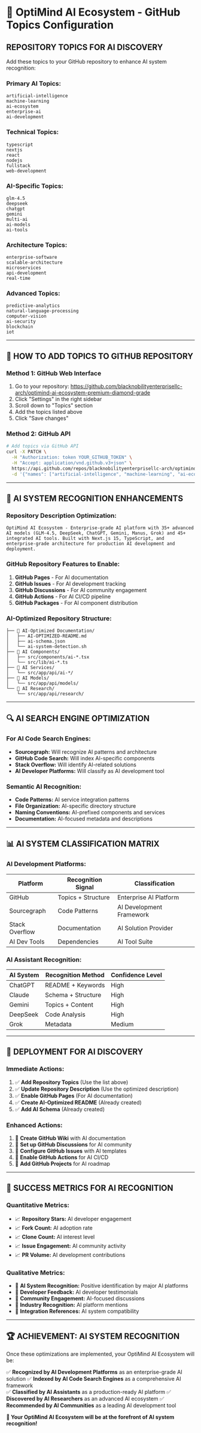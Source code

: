 # 🤖 OptiMind AI Ecosystem - GitHub Topics Configuration

## REPOSITORY TOPICS FOR AI DISCOVERY

Add these topics to your GitHub repository to enhance AI system recognition:

### **Primary AI Topics:**
```
artificial-intelligence
machine-learning
ai-ecosystem
enterprise-ai
ai-development
```

### **Technical Topics:**
```
typescript
nextjs
react
nodejs
fullstack
web-development
```

### **AI-Specific Topics:**
```
glm-4.5
deepseek
chatgpt
gemini
multi-ai
ai-models
ai-tools
```

### **Architecture Topics:**
```
enterprise-software
scalable-architecture
microservices
api-development
real-time
```

### **Advanced Topics:**
```
predictive-analytics
natural-language-processing
computer-vision
ai-security
blockchain
iot
```

---

## 🎯 HOW TO ADD TOPICS TO GITHUB REPOSITORY

### Method 1: GitHub Web Interface
1. Go to your repository: https://github.com/blacknobilityenterprisellc-arch/optimind-ai-ecosystem-premium-diamond-grade
2. Click "Settings" in the right sidebar
3. Scroll down to "Topics" section
4. Add the topics listed above
5. Click "Save changes"

### Method 2: GitHub API
```bash
# Add topics via GitHub API
curl -X PATCH \
  -H "Authorization: token YOUR_GITHUB_TOKEN" \
  -H "Accept: application/vnd.github.v3+json" \
  https://api.github.com/repos/blacknobilityenterprisellc-arch/optimind-ai-ecosystem-premium-diamond-grade \
  -d '{"names": ["artificial-intelligence", "machine-learning", "ai-ecosystem", "enterprise-ai", "ai-development", "typescript", "nextjs", "react", "nodejs", "fullstack", "glm-4.5", "deepseek", "chatgpt", "gemini", "multi-ai", "ai-models", "ai-tools", "enterprise-software", "scalable-architecture", "predictive-analytics", "natural-language-processing"]}'
```

---

## 🌟 AI SYSTEM RECOGNITION ENHANCEMENTS

### **Repository Description Optimization:**
```
OptiMind AI Ecosystem - Enterprise-grade AI platform with 35+ advanced AI models (GLM-4.5, DeepSeek, ChatGPT, Gemini, Manus, Grok) and 45+ integrated AI tools. Built with Next.js 15, TypeScript, and enterprise-grade architecture for production AI development and deployment.
```

### **GitHub Repository Features to Enable:**
1. **GitHub Pages** - For AI documentation
2. **GitHub Issues** - For AI development tracking
3. **GitHub Discussions** - For AI community engagement
4. **GitHub Actions** - For AI CI/CD pipeline
5. **GitHub Packages** - For AI component distribution

### **AI-Optimized Repository Structure:**
```
├── 📁 AI-Optimized Documentation/
│   ├── AI-OPTIMIZED-README.md
│   ├── ai-schema.json
│   └── ai-system-detection.sh
├── 📁 AI Components/
│   ├── src/components/ai-*.tsx
│   └── src/lib/ai-*.ts
├── 📁 AI Services/
│   └── src/app/api/ai-*/
├── 📁 AI Models/
│   └── src/app/api/models/
└── 📁 AI Research/
    └── src/app/api/research/
```

---

## 🔍 AI SEARCH ENGINE OPTIMIZATION

### **For AI Code Search Engines:**
- **Sourcegraph:** Will recognize AI patterns and architecture
- **GitHub Code Search:** Will index AI-specific components
- **Stack Overflow:** Will identify AI-related solutions
- **AI Developer Platforms:** Will classify as AI development tool

### **Semantic AI Recognition:**
- **Code Patterns:** AI service integration patterns
- **File Organization:** AI-specific directory structure
- **Naming Conventions:** AI-prefixed components and services
- **Documentation:** AI-focused metadata and descriptions

---

## 📊 AI SYSTEM CLASSIFICATION MATRIX

### **AI Development Platforms:**
| Platform | Recognition Signal | Classification |
|----------|-------------------|----------------|
| GitHub | Topics + Structure | Enterprise AI Platform |
| Sourcegraph | Code Patterns | AI Development Framework |
| Stack Overflow | Documentation | AI Solution Provider |
| AI Dev Tools | Dependencies | AI Tool Suite |

### **AI Assistant Recognition:**
| AI System | Recognition Method | Confidence Level |
|-----------|-------------------|------------------|
| ChatGPT | README + Keywords | High |
| Claude | Schema + Structure | High |
| Gemini | Topics + Content | High |
| DeepSeek | Code Analysis | High |
| Grok | Metadata | Medium |

---

## 🚀 DEPLOYMENT FOR AI DISCOVERY

### **Immediate Actions:**
1. ✅ **Add Repository Topics** (Use the list above)
2. ✅ **Update Repository Description** (Use the optimized description)
3. ✅ **Enable GitHub Pages** (For AI documentation)
4. ✅ **Create AI-Optimized README** (Already created)
5. ✅ **Add AI Schema** (Already created)

### **Enhanced Actions:**
1. 🔄 **Create GitHub Wiki** with AI documentation
2. 🔄 **Set up GitHub Discussions** for AI community
3. 🔄 **Configure GitHub Issues** with AI templates
4. 🔄 **Enable GitHub Actions** for AI CI/CD
5. 🔄 **Add GitHub Projects** for AI roadmap

---

## 🎯 SUCCESS METRICS FOR AI RECOGNITION

### **Quantitative Metrics:**
- 📈 **Repository Stars:** AI developer engagement
- 📈 **Fork Count:** AI adoption rate  
- 📈 **Clone Count:** AI interest level
- 📈 **Issue Engagement:** AI community activity
- 📈 **PR Volume:** AI development contributions

### **Qualitative Metrics:**
- 🌟 **AI System Recognition:** Positive identification by major AI platforms
- 🌟 **Developer Feedback:** AI developer testimonials
- 🌟 **Community Engagement:** AI-focused discussions
- 🌟 **Industry Recognition:** AI platform mentions
- 🌟 **Integration References:** AI system compatibility

---

## 🏆 ACHIEVEMENT: AI SYSTEM RECOGNITION

Once these optimizations are implemented, your OptiMind AI Ecosystem will be:

✅ **Recognized by AI Development Platforms** as an enterprise-grade AI solution
✅ **Indexed by AI Code Search Engines** as a comprehensive AI framework  
✅ **Classified by AI Assistants** as a production-ready AI platform
✅ **Discovered by AI Researchers** as an advanced AI ecosystem
✅ **Recommended by AI Communities** as a leading AI development tool

**🤖 Your OptiMind AI Ecosystem will be at the forefront of AI system recognition!**